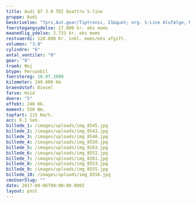 ```yaml
---
title: Audi Q7 3.0 TDI Quattro S-line
gruppe: Audi
beskrivelse: "7prs,Aut.gear/Tiptronic, 21&quot; org. S-Line Alufælge, Multi-Media-InterfaceNavigation Plus, Udstyrs-pakke S line Sport / Plus, Exteriør-pakke S line,Open-Sky-System, Læder / Alcantara sæder, Xenonlys Plus, Fralægnings-pakke,Fører-informations-system, Dekorindlæg Aluminium Matt, Sort taghimmel,Sportsæder, El-just. lændestøtte, Sportsundervogn, Læderrat, Sportsrat,Multifunktionsrat, Alarmsystem, Optisk Parkeringshjælp / APS Plus, Fartpilot,Isofi, Lys-pakke, Armlæn, Soundsystem DSP / Audi Sound-System, Sædevarme,Bluetooth, Håndfrit til telefon, Adaptive Light, Tagræling, El-ruder, AirbagSideguard, Splitbagsæder, Regnsensor, Fjernb c.lås, El-spejle m. varme, Isofix,Klimaautomatik, Tågelys, Varme i sprinklerdyser, Varmeisolerende glas, ABS,ASR, EDS, ESP,\nI øvrigt\n\n* Vi tilbyderfri kilometer i hele leasingperioden.\n\n* CapApproved Garantiforsikring i hele leasingperioden. (valgfri)\n\n* Vi tilbyderkaskoforsikring på alle vores biler\n\n* Privat, sæson,split og erhverv – vi har det hele.\n\n* Du vælgerselv perioden: 6, 12, 24 eller 36 måneder.\n\n* Viopbevarer også gerne din bil over vinteren\n\n* Har vi ikkebilen på lager, dedikere vi os til at finde \n\nden heltrigtige og står for importen.\n\n"
foerstegangsydelse: 17.000 kr. eks moms
maanedlig_ydelse: 2.733 kr. eks moms
restvaerdi: 120.000 Kr. inkl. moms/eks afgift.
volumen: "3.0"
cylindre: "6"
antal_ventiler: "0"
gear: "8"
traek: Nej
btype: Personbil
foerstereg: 10.07.2009
kilometer: 249.000 Km
braendstof: Diesel
farve: Hvid
doere: "5"
effekt: 240 Hk.
moment: 550 Nm.
topfart: 215 Km/t.
acc: 8.1 Sek.
billede_1: /images/uploads/img_8545.jpg
billede_2: /images/uploads/img_8543.jpg
billede_3: /images/uploads/img_8548.jpg
billede_4: /images/uploads/img_8550.jpg
billede_5: /images/uploads/img_8263.jpg
billede_6: /images/uploads/img_8552.jpg
billede_7: /images/uploads/img_8261.jpg
billede_8: /images/uploads/img_8553.jpg
billede_9: /images/uploads/img_8555.jpg
billede_10: /images/uploads/img_8556.jpg
cmsUserSlug: ""
date: 2017-09-06T00:00:00.000Z
layout: post
---
```


